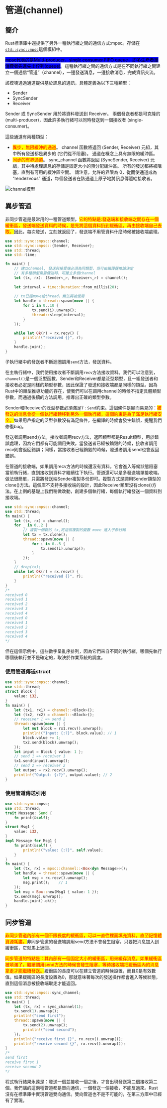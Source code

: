 # 管道(channel)

## 簡介

Rust標準庫中還提供了另外一種執行緒之間的通信方式:mpsc。存儲在[`std::sync::mpsc`](https://rustwiki.org/zh-CN/std/sync/mpsc/index.html)這個模組中。

<mark style="background-color:blue;">mpsc代表的是Multi-producer，single consumer FIFO queue，即多生產者單消費者先進先出佇列(queue)</mark>。這種執行緒之間的通信方式是在不同執行緒之間建立一個通信“管道”（channel），一邊發送消息，一邊接收消息，完成資訊交流。

該模塊通過通道提供基於訊息的通訊，具體定義為以下三種類型：

* Sender
* SyncSender
* Receiver

Sender 或 SyncSender 用於將資料發送到 Receiver。 兩個發送者都是可克隆的 (multi-producer)，因此許多執行緒可以同時發送到一個接收者 (single-consumer)。

這些通道有兩種類型：

* <mark style="color:red;">異步，無限緩沖的通道</mark>。 channel 函數將返回 (Sender, Receiver) 元組，其中所有發送都是異步的 (它們從不阻塞)。 通道在概念上具有無限的緩沖區。
* <mark style="color:red;">同步的有界通道</mark>。 sync\_channel 函數將返回 (SyncSender, Receiver) 元組，其中待處理訊息的存儲是固定大小的預分配緩沖區。 所有的發送都將被阻塞，直到有可用的緩沖區空間。 請注意，允許的界限為 0，從而使通道成為 “rendezvous” 通道，每個發送者在該通道上原子地將訊息傳遞給接收者。

![channel模型](../.gitbook/assets/thread\_channel-min.PNG)

## 異步管道

非同步管道是最常用的一種管道類型。<mark style="color:red;">它的特點是:發送端和接收端之間存在一個緩衝區，發送端發送資料的時候，是先將這個資料扔到緩衝區，再由接收端自己去取。</mark>因此，每次發送，立刻就返回了，發送端不用管資料什麼時候被接收端處理。

```rust
use std::sync::mpsc::channel;
use std::sync::mpsc::{Sender, Receiver};
use std::thread;
use std::time;

fn main() {
    // 建立channel, 發送與接受端必須為同類型，但可由編譯器推論決定
    // 有多種類型需要傳送時，可建立多個channel
    let (tx, rx): (Sender<_>, Receiver<_>) = channel();
    
    let interval = time::Duration::from_millis(20);
    
    // tx已經move給thread，無法再被使用
    let handle = thread::spawn(move || {
        for i in 0..10 {
            tx.send(i).unwrap();
            thread::sleep(interval);
        }
    });

    while let Ok(r) = rx.recv() {
        println!("received {}", r);
    }
    handle.join();
}
```

子執行緒中的發送者不斷迴圈調用`send`方法，發送資料。

在主執行緒中，我們使用接收者不斷調用`recv`方法接收資料。我們可以注意到，`channel()`是一個泛型函數，Sender和Receiver都是泛型類型，且一組發送者和接收者必定是同樣的類型參數，因此保證了發送和接收端都是同樣的類型。因為Rust中的類型推導功能的存在，使我們可以在調用channel的時候不指定具體類型參數，而通過後續的方法調用，推導出正確的類型參數。

Sender和Receiver的泛型參數必須滿足`T：Send`約束。這個條件是顯而易見的：<mark style="color:red;">被發送的消息會從一個執行緒轉移到另外一個執行緒，這個約束是為了滿足執行緒安全。</mark>如果用戶指定的泛型參數沒有滿足條件，在編譯的時候會發生錯誤，提醒我們修復bug。

發送者調用send方法，接收者調用recv方法，返回類型都是Result類型，用於錯誤處理，因為它們都有可能調用失敗。當發送者已經被銷毀的時候，接收者調用recv則會返回錯誤；同樣，當接收者已經銷毀的時候，發送者調用send也會返回錯誤。

在管道的接收端，如果調用recv方法的時候還沒有資料，它會進入等候狀態阻塞當前執行緒，直到接收到資料才繼續往下執行。管道還可以是多發送端單接收端。做法很簡單，只需將發送端Sender複製多份即可。複製方式是調用Sender類型的clone()方法。這個庫不支持多接收端的設計，因此Receiver類型沒有clone()方法。在上例的基礎上我們稍做改動，創建多個執行緒，每個執行緒發送一個資料到接收端。

```rust
use std::sync::mpsc::channel;
use std::thread;
fn main() {
    let (tx, rx) = channel();
    for _ in 0..2 {
        // 複製一個新的 tx,將這個複製的變數 move 進入子執行緒
        let tx = tx.clone();
        thread::spawn(move || {
            for i in 0..5 {
                tx.send(i).unwrap();
            }
        });
    }
    // drop(tx);
    while let Ok(r) = rx.recv() {
        println!("received {}", r);
    }
}
/*
received 0
received 1
received 2
received 3
received 4
received 0
received 1
received 2
received 3
received 4
*/
```

但在這個示例中，這些數字呈亂序排列，因為它們來自不同的執行緒，哪個先執行哪個後執行並不是確定的，取決於作業系統的調度。

### 使用管道傳送struct

```rust
use std::sync::mpsc::channel;
use std::thread;
struct Block {
    value: i32,
}
fn main() {
    let (tx1, rx1) = channel::<Block>();
    let (tx2, rx2) = channel::<Block>();
    // receiver 1 => send 2
    thread::spawn(move || {
        let mut block = rx1.recv().unwrap();
        println!("Input: {:?}", block.value); // 1
        block.value += 1;
        tx2.send(block).unwrap();
    });
    let input = Block { value: 1 };
    // send 1 => receiver 1
    tx1.send(input).unwrap();
    // send 2 => receiver 2
    let output = rx2.recv().unwrap();
    println!("Output: {:?}", output.value); // 2
}
```

### 使用管道傳送引用

```rust
use std::sync::mpsc;
use std::thread;
trait Message: Send {
    fn print(&self);
}
struct Msg1 {
    value: i32,
}
impl Message for Msg1 {
    fn print(&self) {
        println!("value: {:?}", self.value);
    }
}
fn main() {
    let (tx, rx) = mpsc::channel::<Box<dyn Message>>();
    let handle = thread::spawn(move || {
        let msg = rx.recv().unwrap();
        msg.print();    // 1
    });
    let msg = Box::new(Msg1 { value: 1 });
    tx.send(msg).unwrap();
    handle.join().ok();
}
```

## 同步管道

<mark style="color:red;">非同步管道內部有一個不限長度的緩衝區，可以一直往裡面填充資料，直至記憶體資源耗盡。</mark>非同步管道的發送端調用send方法不會發生阻塞，只要把消息加入到緩衝區，它就馬上返回。

<mark style="color:red;">同步管道的特點是：其內部有一個固定大小的緩衝區，用來緩存消息。如果緩衝區被填滿了，繼續調用send方法的時候會發生阻塞，等待接收端把緩衝區內的消息拿走才能繼續發送。</mark>緩衝區的長度可以在建立管道的時候設置，而且0是有效數值。如果緩衝區的長度設置為0，那就意味著每次的發送操作都會進入等候狀態，直到這個消息被接收端取走才能返回。

```rust
use std::sync::mpsc::sync_channel;
use std::thread;
fn main() {
    let (tx, rx) = sync_channel(1);
    tx.send(1).unwrap();
    println!("send first");
    thread::spawn(move || {
        tx.send(2).unwrap();
        println!("send second");
    });
    println!("receive first {}", rx.recv().unwrap());
    println!("receive second {}", rx.recv().unwrap());
}
/*
send first
receive first 1
receive second 2
*/
```

程式執行結果永遠是：發送一個並接收一個之後，才會出現發送第二個接收第二個。我們講的這兩種管道都是單向通信，一個發送一個接收，不能反過來。Rust沒有在標準庫中實現管道雙向通信。雙向管道也不是不可能的，在第三方庫中已經有了實現。
